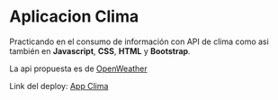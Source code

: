 # Aplicacion Clima

Practicando en el consumo de información con API de clima como asi también en **Javascript**, **CSS**, **HTML** y **Bootstrap**.

La api propuesta es de [OpenWeather](https://openweathermap.org/)

Link del deploy: [App Clima](#)

